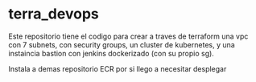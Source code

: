 # terra_devops

Este repositorio tiene el codigo para crear a traves de terraform una vpc con 7 subnets, con security groups, un cluster de kubernetes, y una instaincia bastion con jenkins  dockerizado (con su propio sg). 

Instala a demas repositorio ECR por si llego a necesitar desplegar
